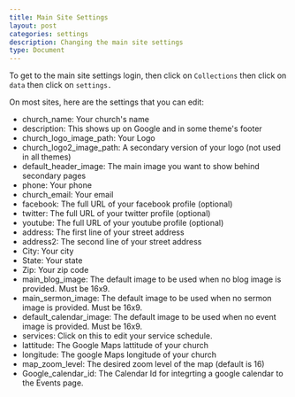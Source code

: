 ```yaml
---
title: Main Site Settings
layout: post
categories: settings
description: Changing the main site settings
type: Document
---
```


To get to the main site settings login, then click on `Collections` then click on `data` then click on `settings.`

On most sites, here are the settings that you can edit:

* church_name: Your church's name
* description: This shows up on Google and in some theme's footer
* church_logo_image_path: Your Logo
* church_logo2_image_path: A secondary version of your logo (not used in all themes)
* default_header_image: The main image you want to show behind secondary pages
* phone: Your phone
* church_email: Your email
* facebook: The full URL of your facebook profile (optional)
* twitter: The full URL of your twitter profile (optional)
* youtube: The full URL of your youtube profile (optional)
* address: The first line of your street address
* address2: The second line of your street address
* City:  Your city
* State: Your state
* Zip: Your zip code
* main_blog_image: The default image to be used when no blog image is provided.  Must be 16x9.
* main_sermon_image: The default image to be used when no sermon image is provided.  Must be 16x9.
* default_calendar_image: The default image to be used when no event image is provided.  Must be 16x9.
* services: Click on this to edit your service schedule.
* lattitude: The Google Maps lattitude of your church
* longitude: The google Maps longitude of your church
* map_zoom_level: The desired zoom level of the map (default is 16)
* Google_calendar_id: The Calendar Id for integrting a google calendar to the Events page.

